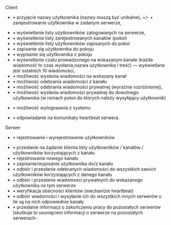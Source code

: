 Client
+   • przyjęcie nazwy użytkownika (nazwy muszą być unikalne),
+/- • zarejestrowanie użytkownika w zadanym serwerze, 
-   • wyświetlanie listy użytkowników zalogowanych na serwerze, 
-   • wyświetlenie listy zarejestrowanych kanałów (pokoi)
-   • wyświetlenie listy użytkowników zapisanych do pokoi
-   • zapisanie się użytkownika do pokoju
-   • wypisanie się użytkownika z pokoju
-   • wyświetlanie czatu prowadzonego na wskazanym kanale (każda wiadomość to czas wysłania,nazwa użytkownika i treść) — wyświetlane jest ostatnich 10 wiadomości,
-   • możliwość wysłania wiadomości na wskazany kanał
-   • możliwość odebrania wiadomości z kanału
-   • możliwość odebrania wiadomości prywatnej (wyraźnie rozróżnionej),
-   • możliwość wysłania wiadomości prywatnej do dowolnego użytkownika (w ramach pokoi do których należy wysyłający użytkownik)
+   • możliwość wylogowania z systemu
-   • odpowiadanie na komunikaty heartbeat serwera.

Serwer
+   • rejestrowanie i wyrejestrowanie użytkowników
-   • przesłanie na żądanie klienta listy użytkowników / kanałów / użytkowników korzystających z kanału
-   • rejestrowanie nowego kanału
-   • zapisanie/wypisanie użytkownika do/z kanału
-   • odbiór i przesłanie odebranych wiadomości do wszystkich swoich użytkowników korzystających z danego kanału
-   • odbiór i przesłanie wiadomości prywatnych do wskazanego użytkownika na tym serwerze
-   • weryfikacja obecności klientów (mechanizm heartbeat)
-   • odbiór wiadomości i wysyłanie ich do wszystkich innych serwerów o ile są na nich odpowiednie kanały
-   • przesłanie informacji o zakończeniu pracy do pozostałych serwerów (skutkuje to usunięciem informacji o serwerze na pozostałych serwerach-